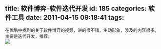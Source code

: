 title: 软件博弈-软件迭代开发
id: 185
categories: 软件工具
date: 2011-04-15 09:18:41
tags:
---

在优酷中找到的关于软件博弈的视频，讲的很不错，生动形象，涉及的内容很多，主要是迭代开发，推荐。
</br>[![](http://m2.img.libdd.com/farm3/174/CA8AA0A8C4DD2BF56EC8AE21C1E10FAE_200_80.PNG)</img>](http://player.youku.com/player.php/sid/XMjU4ODk3MTUy/v.swf)
</br>&nbsp;

